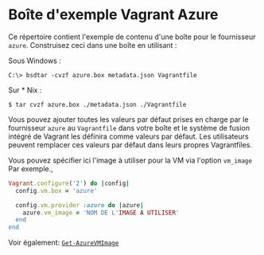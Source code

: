 # Boîte d'exemple Vagrant Azure

Ce répertoire contient l'exemple de contenu d'une boîte pour le fournisseur `azure`. Construisez ceci dans une boîte en utilisant :

Sous Windows :
```
C:\> bsdtar -cvzf azure.box metadata.json Vagrantfile
```

Sur * Nix :
```
$ tar cvzf azure.box ./metadata.json ./Vagrantfile
```

Vous pouvez ajouter toutes les valeurs par défaut prises en charge par le fournisseur ```azure``` au `Vagrantfile` dans votre boîte et le système de fusion intégré de Vagrant les définira comme valeurs par défaut. Les utilisateurs peuvent remplacer ces valeurs par défaut dans leurs propres Vagrantfiles.

Vous pouvez spécifier ici l'image à utiliser pour la VM via l'option ```vm_image``` Par exemple.,

```ruby
Vagrant.configure('2') do |config|
  config.vm.box = 'azure'

  config.vm.provider :azure do |azure|
    azure.vm_image = 'NOM DE L'IMAGE A UTILISER'
  end
end
```

Voir également: [`Get-AzureVMImage`](http://msdn.microsoft.com/en-us/library/azure/dn495275.aspx)
